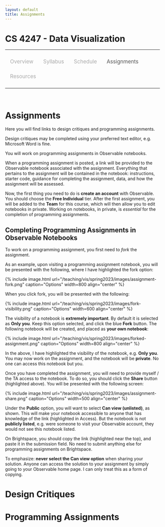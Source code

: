```yaml
---
layout: default
title: Assignments
---
```


<style>
.topnav {
  overflow: hidden;
  background-color: #fdfdfd;
}

.topnav a {
  float: left;
  color: #aaaaaa;
  text-align: center;
  padding: 14px 16px;
  text-decoration: none;
  font-size: 17px;
}

.topnav a:hover {
  color: #555555;
}

.topnav a.active {
  color: #555555;
}
</style>

# CS 4247 - Data Visualization

---

<div class='topnav'>
  <a href="/teaching/vis/spring2023">Overview</a>
  <a href="/teaching/vis/spring2023/syllabus">Syllabus</a>
  <a href="/teaching/vis/spring2023/schedule">Schedule</a>
  <a class='active' href="/teaching/vis/spring2023/assignments">Assignments</a>
  <a href="/teaching/vis/spring2023/resources">Resources</a>
</div>

---

<br>

# Assignments

Here you will find links to design critiques and programming assignments.

Design critiques may be completed using your preferred text editor, e.g. Microsoft Word is fine.

You will work on programming assignments in Observable notebooks.

When a programming assignment is posted, a link will be provided to the Observable notebook associated with the assignment. Everything that pertains to the assignment will be contained in the notebook: instructions, starter code, guidance for completing the assignment, data, and how the assignment will be assessed.

Now, the first thing you need to do is **create an account** with Observable. You should choose the **Free Individual** tier. After the first assignment, you will be added to the **Team** for this course, which will then allow you to edit notebooks in private. Working on notebooks, in private, is _essential_ for the completion of programming assignments.

## Completing Programming Assignments in Observable Notebooks

To work on a programming assignment, you first need to _fork_ the assignment.

As an example, upon visiting a programming assignment notebook, you will be presented with the following, where I have highlighted the fork option:

{% include image.html url="/teaching/vis/spring2023/images/assignment-fork.png" caption="Options" width=800 align="center" %}

When you click fork, you will be presented with the following:

{% include image.html url="/teaching/vis/spring2023/images/fork-visibility.png" caption="Options" width=600 align="center" %}

The visibility of a notebook is **extremely important**. By default it is selected as **Only you**. Keep this option selected, and click the blue **Fork** button. The following notebook will be created, and placed as **your own notebook**:

{% include image.html url="/teaching/vis/spring2023/images/forked-assignment.png" caption="Options" width=800 align="center" %}

In the above, I have highlighted the visibility of the notebook, e.g. **Only you**. You may now work on the assignment, and the notebook will be **private**. No one can access this notebook but you.

Once you have completed the assignment, you will need to provide myself / the TA access to the notebook. To do so, you should click the **Share** button (highlighted above). You will be presented with the following screen:

{% include image.html url="/teaching/vis/spring2023/images/assignment-share.png" caption="Options" width=500 align="center" %}

Under the **Public** option, you will want to select **Can view (unlisted)**, as shown. This will make your notebook accessible to anyone that has knowledge of the link (highlighted in Access). But the notebook is not **publicly listed**, e.g. were someone to visit your Observable account, they would not see this notebook listed.

On Brightspace, you should copy the link (highlighted near the top), and paste it in the submission field. No need to submit anything else for programming assignments on Brightspace.

To emphasize: **never select the Can view option** when sharing your solution. Anyone can access the solution to your assignment by simply going to your Observable home page. I can only treat this as a form of copying.

# Design Critiques

# Programming Assignments

